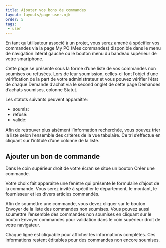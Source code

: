 ```yaml
---
title: Ajouter vos bons de commandes
layout: layouts/page-user.njk
order: 5
tags:
 - user
---
```

En tant qu’utilisateur associé à un projet, vous serez amené à spécifier vos commandes via la page My PO (Mes commandes) disponible dans le menu de navigation latéral gauche ou le bouton menu du bandeau supérieur de votre smartphone.

Cette page se présente sous la forme d’une liste de vos commandes non soumises ou refusées. Lors de leur soumission, celles-ci font l’objet d’une vérification de la part de votre administrateur et vous pouvez vérifier l’état de chaque Demande d’achat via le second onglet de cette page Demandes d’achats soumises, colonne Statut.

Les statuts suivants peuvent apparaitre:

- soumis:
- refusé:
- validé:

Afin de retrouver plus aisément l’information recherchée, vous pouvez trier la liste selon l’ensemble des critères de la vue tabulaire. Ce tri s’effectue en cliquant sur l’intitulé d’une colonne de la liste.

## Ajouter un bon de commande
Dans le coin supérieur droit de votre écran se situe un bouton Créer une commande. 

Votre choix fait apparaitre une fenêtre qui présente le formulaire d’ajout de la commande. Vous serez invité à spécifier le département, le montant, le fournisseur et les divers articles commandés. 

Afin de soumettre une commande, vous devez cliquer sur le bouton Envoyer de la liste des commandes non soumises. Vous pouvez aussi soumettre l’ensemble des commandes non soumises en cliquant sur le bouton Envoyer commandes pour validation dans le coin supérieur droit de votre navigateur.

Chaque ligne est cliquable pour afficher les informations complètes. Ces informations restent éditables pour des commandes non encore soumises. 